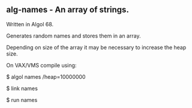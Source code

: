 ## alg-names - An array of strings.

Written in Algol 68. 

Generates random names and stores them in an array.
 
Depending on size of the array it may be necessary to increase the heap size. 

On VAX/VMS compile using:
  
   $ algol names /heap=10000000
   
   $ link names
   
   $ run names

